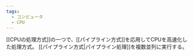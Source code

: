 ```yaml
---
tags:
  - コンピュータ
  - CPU
---
```

[[CPUの処理方式]]の一つで、[[パイプライン方式]]を応用してCPUを高速化した処理方式。
[[パイプライン方式|パイプライン処理]]を複数並列に実行する。